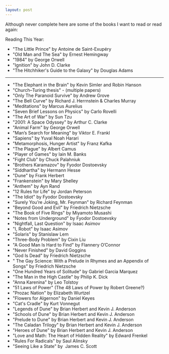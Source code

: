 ```yaml
---
layout: post
---
```


Although never complete here are some of the books I want to read or read again:

Reading This Year:

 - "The Little Prince" by Antoine de Saint-Exupéry 
 - "Old Man and The Sea" by Ernest Hemingway
 - "1984" by George Orwell
 - "Ignition" by John D. Clarke
 - "The Hitchhiker's Guide to the Galaxy" by Douglas Adams

---
 - "The Elephant in the Brain" by Kevin Simler and Robin Hanson
 - "Church–Turing thesis" - (multiple papers)
 - "Only The Paranoid Survive" by Andrew Grove
 - "The Bell Curve" by Richard J. Herrnstein & Charles Murray
 - "Meditations" by Marcus Aurelius
 - "Seven Brief Lessons on Physics" by Carlo Rovelli
 - "The Art of War" by Sun Tzu
 - "2001: A Space Odyssey" by Arthur C. Clarke
 - "Animal Farm" by George Orwell
 - "Man’s Search for Meaning" by Viktor E. Frankl
 - "Sapiens" by Yuval Noah Harari
 - "Metamorphosis, Hunger Artist" by Franz Kafka
 - "The Plague" by Albert Camus
 - "Player of Games" by Iain M. Banks
 - "Fight Club" by Chuck Palahniuk
 - "Brothers Karamazov" by Fyodor Dostoevsky
 - "Siddhartha" by Hermann Hesse
 - "Dune" by Frank Herbert
 - "Frankenstein" by Mary Shelley
 - "Anthem" by Ayn Rand
 - "12 Rules for Life" by Jordan Peterson
 - "The Idiot" by Fyodor Dostoevsky
 - "Surely You’re Joking, Mr. Feynman" by Richard Feynman
 - "Beyond Good and Evil" by Friedrich Nietzsche
 - "The Book of Five Rings" by Miyamoto Musashi
 - "Notes from Underground" by Fyodor Dostoevsky
 - "Nightfall, Last Question" by Isaac Asimov
 - "I, Robot" by Isaac Asimov
 - "Solaris" by Stanislaw Lem
 - "Three-Body Problem" by Cixin Liu
 - "A Good Man Is Hard to Find" by Flannery O’Connor
 - "Never Finished" by David Goggins
 - "God Is Dead" by Friedrich Nietzsche
 - " The Gay Science: With a Prelude in Rhymes and an Appendix of Songs" by Friedrich Nietzsche
 - "One Hundred Years of Solitude" by Gabriel Garcia Marquez
 - "The Man in the High Castle" by Philip K. Dick
 - "Anna Karenina" by Leo Tolstoy
 - "51 Laws of Power" (The 48 Laws of Power by Robert Greene?)
 - "Prozac Nation" by Elizabeth Wurtzel
 - "Flowers for Algernon" by Daniel Keyes
 - "Cat's Cradle" by Kurt Vonnegut
 - "Legends of Dune" by Brian Herbert and Kevin J. Anderson
 - "Schools of Dune" by Brian Herbert and Kevin J. Anderson
 - "Prelude to Dune" by Brian Herbert and Kevin J. Anderson
 - "The Caladan Trilogy" by Brian Herbert and Kevin J. Anderson
 - "Heroes of Dune" by Brian Herbert and Kevin J. Anderson
 - "Love and Math: The Heart of Hidden Reality" by Edward Frenkel
 - "Rules For Radicals" by Saul Alinsky
 - "Seeing Like a State" by  James C. Scott
